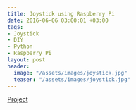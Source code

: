 ```yaml
---
title: Joystick using Raspberry Pi
date: 2016-06-06 03:00:01 +03:00
tags:
- Joystick
- DIY
- Python
- Raspberry Pi
layout: post
header:
  image: "/assets/images/joystick.jpg"
  teaser: "/assets/images/joystick.jpg"
---
```


[Project](https://github.com/akarazeevprojects/joystick)
